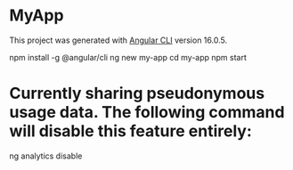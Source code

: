 # MyApp

This project was generated with [Angular CLI](https://github.com/angular/angular-cli) version 16.0.5.

npm install -g @angular/cli
ng new my-app
cd my-app
npm start

# Currently sharing pseudonymous usage data. The following command will disable this feature entirely:
ng analytics disable

